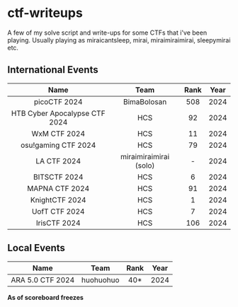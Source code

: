 # ctf-writeups
A few of my solve script and write-ups for some CTFs that i've been playing.
Usually playing as miraicantsleep, mirai, miraimiraimirai, sleepymirai etc.
## International Events
| Name | Team | Rank | Year |
| :---: | :---: | :---: | :---: |
| picoCTF 2024 | BimaBolosan | 508 | 2024 |
| HTB Cyber Apocalypse CTF 2024 | HCS | 92 | 2024 |
| WxM CTF 2024 | HCS | 11 | 2024 |
| osu!gaming CTF 2024 | HCS | 79 | 2024 |
| LA CTF 2024 | miraimiraimirai (solo) | - | 2024 |
| BITSCTF 2024 | HCS | 6 | 2024 |
| MAPNA CTF 2024 | HCS | 91 | 2024 |
| KnightCTF 2024 | HCS | 1 | 2024 |
| UofT CTF 2024 | HCS | 7 | 2024 |
| IrisCTF 2024 | HCS | 106 | 2024 |

## Local Events
| Name | Team | Rank | Year |
| :---: | :---: | :---: | :---: |
| ARA 5.0 CTF 2024 | huohuohuo | 40* | 2024 |

**As of scoreboard freezes**
